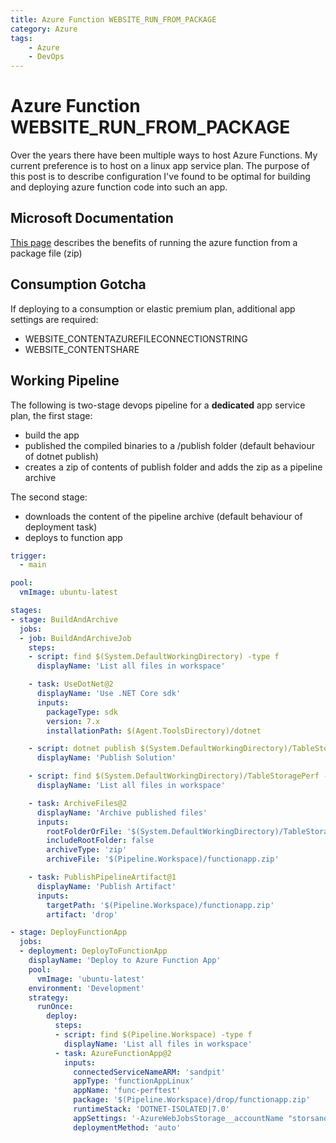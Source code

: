 ```yaml
---
title: Azure Function WEBSITE_RUN_FROM_PACKAGE
category: Azure
tags:
    - Azure
    - DevOps
---
```

# Azure Function WEBSITE_RUN_FROM_PACKAGE
Over the years there have been multiple ways to host Azure Functions. My current preference is to host on a linux app service plan. The purpose of this post is to describe configuration I've found to be optimal for building and deploying azure function code into such an app.

## Microsoft Documentation
[This page](https://learn.microsoft.com/en-us/azure/azure-functions/run-functions-from-deployment-package) describes the benefits of running the azure function from a package file (zip)

## Consumption Gotcha
If deploying to a consumption or elastic premium plan, additional app settings are required:

- WEBSITE_CONTENTAZUREFILECONNECTIONSTRING
- WEBSITE_CONTENTSHARE

## Working Pipeline
The following is two-stage devops pipeline for a **dedicated** app service plan, the first stage:

+ build the app
+ published the compiled binaries to a /publish folder (default behaviour of dotnet publish)
+ creates a zip of contents of publish folder and adds the zip as a pipeline archive

The second stage:

+ downloads the content of the pipeline archive (default behaviour of deployment task)
+ deploys to function app

```yaml
trigger:
  - main

pool:
  vmImage: ubuntu-latest

stages:
- stage: BuildAndArchive
  jobs:
  - job: BuildAndArchiveJob
    steps:
    - script: find $(System.DefaultWorkingDirectory) -type f
      displayName: 'List all files in workspace'

    - task: UseDotNet@2
      displayName: 'Use .NET Core sdk'
      inputs:
        packageType: sdk
        version: 7.x
        installationPath: $(Agent.ToolsDirectory)/dotnet

    - script: dotnet publish $(System.DefaultWorkingDirectory)/TableStoragePerf/TableStoragePerf.AzFunc/TableStoragePerf.AzFunc.csproj --configuration Release
      displayName: 'Publish Solution'

    - script: find $(System.DefaultWorkingDirectory)/TableStoragePerf -type f
      displayName: 'List all files in workspace'

    - task: ArchiveFiles@2
      displayName: 'Archive published files'
      inputs:
        rootFolderOrFile: '$(System.DefaultWorkingDirectory)/TableStoragePerf/TableStoragePerf.AzFunc/bin/Release/net7.0/publish' 
        includeRootFolder: false
        archiveType: 'zip'
        archiveFile: '$(Pipeline.Workspace)/functionapp.zip'

    - task: PublishPipelineArtifact@1
      displayName: 'Publish Artifact'
      inputs:
        targetPath: '$(Pipeline.Workspace)/functionapp.zip'
        artifact: 'drop'

- stage: DeployFunctionApp
  jobs:
  - deployment: DeployToFunctionApp
    displayName: 'Deploy to Azure Function App'
    pool:
      vmImage: 'ubuntu-latest'
    environment: 'Development'
    strategy:
      runOnce:
        deploy:
          steps:
          - script: find $(Pipeline.Workspace) -type f
            displayName: 'List all files in workspace'
          - task: AzureFunctionApp@2
            inputs:
              connectedServiceNameARM: 'sandpit'
              appType: 'functionAppLinux'
              appName: 'func-perftest'
              package: '$(Pipeline.Workspace)/drop/functionapp.zip'
              runtimeStack: 'DOTNET-ISOLATED|7.0'
              appSettings: '-AzureWebJobsStorage__accountName "storsandpit02" -WEBSITE_RUN_FROM_PACKAGE "1" -FUNCTIONS_EXTENSION_VERSION "~4"'
              deploymentMethod: 'auto'
```